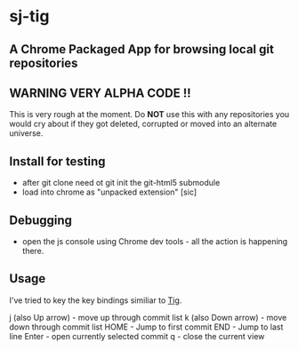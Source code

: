 # sj-tig 

## A Chrome Packaged App for browsing local git repositories

## WARNING VERY ALPHA CODE !!

This is very rough at the moment. 
Do **NOT** use this with any repositories you would cry about if they got deleted, corrupted or moved into an alternate universe.


## Install for testing
* after git clone need ot git init the git-html5 submodule 
* load into chrome as "unpacked extension" [sic]


## Debugging
* open the js console using Chrome dev tools - all the action is happening there.

## Usage

I've tried to key the key bindings similiar to [Tig](http://jonas.nitro.dk/tig/manual.html).

j (also Up arrow) - move up through commit list
k (also Down arrow) - move down through commit list
HOME - Jump to first commit
END - Jump to last line
Enter - open currently selected commit
q - close the current view